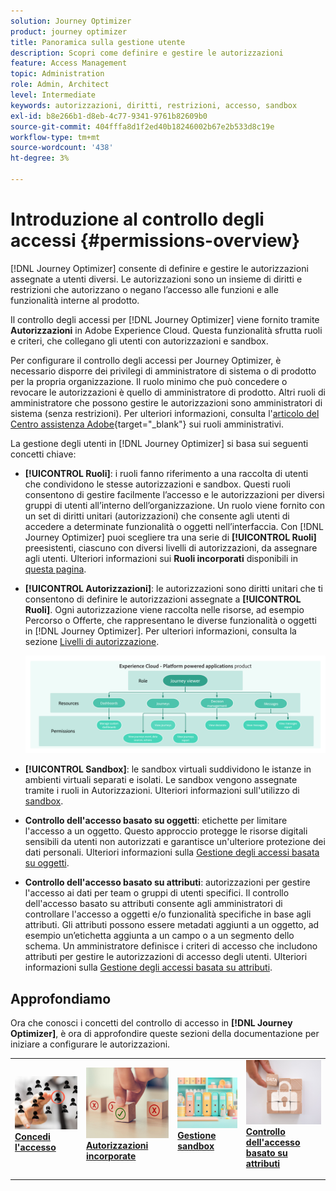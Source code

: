 ```yaml
---
solution: Journey Optimizer
product: journey optimizer
title: Panoramica sulla gestione utente
description: Scopri come definire e gestire le autorizzazioni
feature: Access Management
topic: Administration
role: Admin, Architect
level: Intermediate
keywords: autorizzazioni, diritti, restrizioni, accesso, sandbox
exl-id: b8e266b1-d8eb-4c77-9341-9761b82609b0
source-git-commit: 404fffa8d1f2ed40b18246002b67e2b533d8c19e
workflow-type: tm+mt
source-wordcount: '438'
ht-degree: 3%

---
```


# Introduzione al controllo degli accessi {#permissions-overview}

[!DNL Journey Optimizer] consente di definire e gestire le autorizzazioni assegnate a utenti diversi. Le autorizzazioni sono un insieme di diritti e restrizioni che autorizzano o negano l’accesso alle funzioni e alle funzionalità interne al prodotto.

Il controllo degli accessi per [!DNL Journey Optimizer] viene fornito tramite **Autorizzazioni** in Adobe Experience Cloud. Questa funzionalità sfrutta ruoli e criteri, che collegano gli utenti con autorizzazioni e sandbox.

Per configurare il controllo degli accessi per Journey Optimizer, è necessario disporre dei privilegi di amministratore di sistema o di prodotto per la propria organizzazione. Il ruolo minimo che può concedere o revocare le autorizzazioni è quello di amministratore di prodotto. Altri ruoli di amministratore che possono gestire le autorizzazioni sono amministratori di sistema (senza restrizioni). Per ulteriori informazioni, consulta l&#39;[articolo del Centro assistenza Adobe](https://helpx.adobe.com/it/enterprise/using/admin-roles.html){target="_blank"} sui ruoli amministrativi.

<!-- A high-level workflow for gaining and assigning access permissions can be summarized as follows:

* After licensing [!DNL Journey Optimizer], an email is sent to the administrator specified during licensing.
* The administrator logs in to Adobe Admin Console and selects [!DNL Journey Optimizer] from the list of products on the overview page.
* To grant access to [!DNL Journey Optimizer], it is recommended that the administrator add users to the default product profile
* In Experience Platform Permissions, the administrator can create new roles or edit the permissions and users for any existing roles.
* When creating or editing a role, the administrator adds users to the role using the users tab, and grants permissions to these users (such as "Read Datasets" or "Manage Schemas") by editing the role's permissions. Similarly, the administrator can assign access to sandboxes using the same editing option.
* When users log in to the Journey Optimizer user interface, their access to capabilities is driven by the permissions that have been granted to them from the previous step. For example, if a user does not have the View Datasets permission, the Datasets tab in the side menu will not be visible to that user.-->


La gestione degli utenti in [!DNL Journey Optimizer] si basa sui seguenti concetti chiave:

* **[!UICONTROL Ruoli]**: i ruoli fanno riferimento a una raccolta di utenti che condividono le stesse autorizzazioni e sandbox. Questi ruoli consentono di gestire facilmente l’accesso e le autorizzazioni per diversi gruppi di utenti all’interno dell’organizzazione. Un ruolo viene fornito con un set di diritti unitari (autorizzazioni) che consente agli utenti di accedere a determinate funzionalità o oggetti nell’interfaccia.
Con [!DNL Journey Optimizer] puoi scegliere tra una serie di **[!UICONTROL Ruoli]** preesistenti, ciascuno con diversi livelli di autorizzazioni, da assegnare agli utenti. Ulteriori informazioni sui **Ruoli incorporati** disponibili in [questa pagina](ootb-product-profiles.md).

* **[!UICONTROL Autorizzazioni]**: le autorizzazioni sono diritti unitari che ti consentono di definire le autorizzazioni assegnate a **[!UICONTROL Ruoli]**. Ogni autorizzazione viene raccolta nelle risorse, ad esempio Percorso o Offerte, che rappresentano le diverse funzionalità o oggetti in [!DNL Journey Optimizer]. Per ulteriori informazioni, consulta la sezione [Livelli di autorizzazione](high-low-permissions.md).

  ![](assets/do-not-localize/permissions_2.png)

* **[!UICONTROL Sandbox]**: le sandbox virtuali suddividono le istanze in ambienti virtuali separati e isolati. Le sandbox vengono assegnate tramite i ruoli in Autorizzazioni. Ulteriori informazioni sull&#39;utilizzo di [sandbox](sandboxes.md).

* **Controllo dell&#39;accesso basato su oggetti**: etichette per limitare l&#39;accesso a un oggetto. Questo approccio protegge le risorse digitali sensibili da utenti non autorizzati e garantisce un&#39;ulteriore protezione dei dati personali. Ulteriori informazioni sulla [Gestione degli accessi basata su oggetti](object-based-access.md).

* **Controllo dell&#39;accesso basato su attributi**: autorizzazioni per gestire l&#39;accesso ai dati per team o gruppi di utenti specifici. Il controllo dell&#39;accesso basato su attributi consente agli amministratori di controllare l&#39;accesso a oggetti e/o funzionalità specifiche in base agli attributi. Gli attributi possono essere metadati aggiunti a un oggetto, ad esempio un’etichetta aggiunta a un campo o a un segmento dello schema. Un amministratore definisce i criteri di accesso che includono attributi per gestire le autorizzazioni di accesso degli utenti. Ulteriori informazioni sulla [Gestione degli accessi basata su attributi](attribute-based-access.md).


## Approfondiamo

Ora che conosci i concetti del controllo di accesso in **[!DNL Journey Optimizer]**, è ora di approfondire queste sezioni della documentazione per iniziare a configurare le autorizzazioni.


<table style="table-layout:fixed"><tr style="border: 0;">
<td>
<a href="permissions.md">
<img alt="Autorizzazioni" src="assets/do-not-localize/role.jpg">
</a>
<div>
<a href="permissions.md"><strong>Concedi l'accesso</strong></a>
</div>
<p>
</td>
<td>
<a href="ootb-permissions.md">
<img alt="Autorizzazioni incorporate" src="assets/do-not-localize/select.jpg">
</a>
<div>
<a href="ootb-permissions.md"><strong>Autorizzazioni incorporate</strong></a>
</div>
<p>
</td>
<td>
<a href="sandboxes.md">
<img alt="gestire le sandbox" src="assets/do-not-localize/sandboxes.jpg">
</a>
<div>
<a href="sandboxes.md"><strong>Gestione sandbox</strong></a>
</div>
<p></td>
<td>
<a href="attribute-based-access.md">
<img alt="Controllo degli accessi basato su attributi" src="assets/do-not-localize/data-access.jpeg">
</a>
<div>
<a href="attribute-based-access.md"><strong>Controllo dell'accesso basato su attributi</strong></a>
</div>
<p>
</td>
</tr></table>